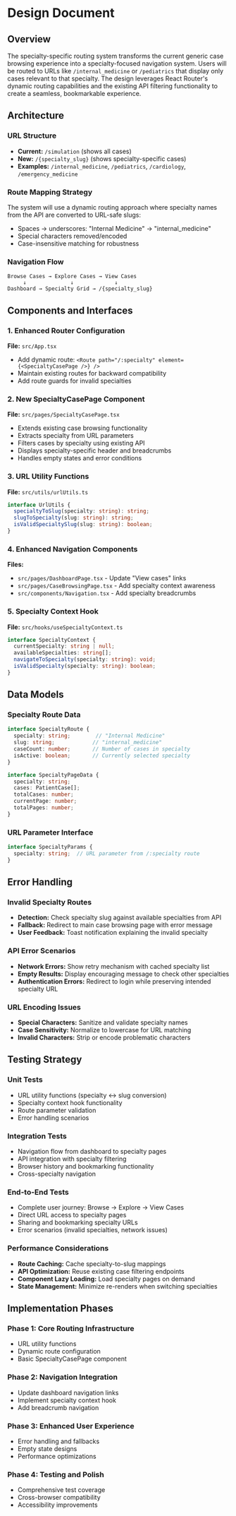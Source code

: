 # Design Document

## Overview

The specialty-specific routing system transforms the current generic case browsing experience into a specialty-focused navigation system. Users will be routed to URLs like `/internal_medicine` or `/pediatrics` that display only cases relevant to that specialty. The design leverages React Router's dynamic routing capabilities and the existing API filtering functionality to create a seamless, bookmarkable experience.

## Architecture

### URL Structure
- **Current:** `/simulation` (shows all cases)
- **New:** `/{specialty_slug}` (shows specialty-specific cases)
- **Examples:** `/internal_medicine`, `/pediatrics`, `/cardiology`, `/emergency_medicine`

### Route Mapping Strategy
The system will use a dynamic routing approach where specialty names from the API are converted to URL-safe slugs:
- Spaces → underscores: "Internal Medicine" → "internal_medicine"
- Special characters removed/encoded
- Case-insensitive matching for robustness

### Navigation Flow
```
Browse Cases → Explore Cases → View Cases
     ↓              ↓             ↓
Dashboard → Specialty Grid → /{specialty_slug}
```

## Components and Interfaces

### 1. Enhanced Router Configuration
**File:** `src/App.tsx`
- Add dynamic route: `<Route path="/:specialty" element={<SpecialtyCasePage />} />`
- Maintain existing routes for backward compatibility
- Add route guards for invalid specialties

### 2. New SpecialtyCasePage Component
**File:** `src/pages/SpecialtyCasePage.tsx`
- Extends existing case browsing functionality
- Extracts specialty from URL parameters
- Filters cases by specialty using existing API
- Displays specialty-specific header and breadcrumbs
- Handles empty states and error conditions

### 3. URL Utility Functions
**File:** `src/utils/urlUtils.ts`
```typescript
interface UrlUtils {
  specialtyToSlug(specialty: string): string;
  slugToSpecialty(slug: string): string;
  isValidSpecialtySlug(slug: string): boolean;
}
```

### 4. Enhanced Navigation Components
**Files:** 
- `src/pages/DashboardPage.tsx` - Update "View cases" links
- `src/pages/CaseBrowsingPage.tsx` - Add specialty context awareness
- `src/components/Navigation.tsx` - Add specialty breadcrumbs

### 5. Specialty Context Hook
**File:** `src/hooks/useSpecialtyContext.ts`
```typescript
interface SpecialtyContext {
  currentSpecialty: string | null;
  availableSpecialties: string[];
  navigateToSpecialty(specialty: string): void;
  isValidSpecialty(specialty: string): boolean;
}
```

## Data Models

### Specialty Route Data
```typescript
interface SpecialtyRoute {
  specialty: string;        // "Internal Medicine"
  slug: string;            // "internal_medicine"
  caseCount: number;       // Number of cases in specialty
  isActive: boolean;       // Currently selected specialty
}

interface SpecialtyPageData {
  specialty: string;
  cases: PatientCase[];
  totalCases: number;
  currentPage: number;
  totalPages: number;
}
```

### URL Parameter Interface
```typescript
interface SpecialtyParams {
  specialty: string;  // URL parameter from /:specialty route
}
```

## Error Handling

### Invalid Specialty Routes
- **Detection:** Check specialty slug against available specialties from API
- **Fallback:** Redirect to main case browsing page with error message
- **User Feedback:** Toast notification explaining the invalid specialty

### API Error Scenarios
- **Network Errors:** Show retry mechanism with cached specialty list
- **Empty Results:** Display encouraging message to check other specialties
- **Authentication Errors:** Redirect to login while preserving intended specialty URL

### URL Encoding Issues
- **Special Characters:** Sanitize and validate specialty names
- **Case Sensitivity:** Normalize to lowercase for URL matching
- **Invalid Characters:** Strip or encode problematic characters

## Testing Strategy

### Unit Tests
- URL utility functions (specialty ↔ slug conversion)
- Specialty context hook functionality
- Route parameter validation
- Error handling scenarios

### Integration Tests
- Navigation flow from dashboard to specialty pages
- API integration with specialty filtering
- Browser history and bookmarking functionality
- Cross-specialty navigation

### End-to-End Tests
- Complete user journey: Browse → Explore → View Cases
- Direct URL access to specialty pages
- Sharing and bookmarking specialty URLs
- Error scenarios (invalid specialties, network issues)

### Performance Considerations
- **Route Caching:** Cache specialty-to-slug mappings
- **API Optimization:** Reuse existing case filtering endpoints
- **Component Lazy Loading:** Load specialty pages on demand
- **State Management:** Minimize re-renders when switching specialties

## Implementation Phases

### Phase 1: Core Routing Infrastructure
- URL utility functions
- Dynamic route configuration
- Basic SpecialtyCasePage component

### Phase 2: Navigation Integration
- Update dashboard navigation links
- Implement specialty context hook
- Add breadcrumb navigation

### Phase 3: Enhanced User Experience
- Error handling and fallbacks
- Empty state designs
- Performance optimizations

### Phase 4: Testing and Polish
- Comprehensive test coverage
- Cross-browser compatibility
- Accessibility improvements